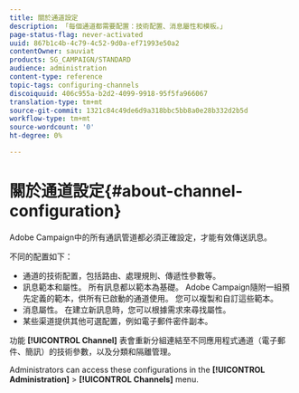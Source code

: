 ```yaml
---
title: 關於通道設定
description: 「每個通道都需要配置：技術配置、消息屬性和模板。」
page-status-flag: never-activated
uuid: 867b1c4b-4c79-4c52-9d0a-ef71993e50a2
contentOwner: sauviat
products: SG_CAMPAIGN/STANDARD
audience: administration
content-type: reference
topic-tags: configuring-channels
discoiquuid: 406c955a-b2d2-4099-9918-95f5fa966067
translation-type: tm+mt
source-git-commit: 1321c84c49de6d9a318bbc5bb8a0e28b332d2b5d
workflow-type: tm+mt
source-wordcount: '0'
ht-degree: 0%

---
```



# 關於通道設定{#about-channel-configuration}

Adobe Campaign中的所有通訊管道都必須正確設定，才能有效傳送訊息。

不同的配置如下：

* 通道的技術配置，包括路由、處理規則、傳遞性參數等。
* 訊息範本和屬性。 所有訊息都以範本為基礎。 Adobe Campaign隨附一組預先定義的範本，供所有已啟動的通道使用。 您可以複製和自訂這些範本。
* 消息屬性。 在建立新訊息時，您可以根據需求來尋找屬性。
* 某些渠道提供其他可選配置，例如電子郵件密件副本。

功能 **[!UICONTROL Channel]** 表會重新分組連結至不同應用程式通道（電子郵件、簡訊）的技術參數，以及分類和隔離管理。

Administrators can access these configurations in the **[!UICONTROL Administration]** > **[!UICONTROL Channels]** menu.

